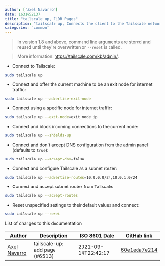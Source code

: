 ```yaml
---
author: ['Axel Navarro']
date: 1631652137
title: "tailscale up, TLDR Pages"
description: "tailscale up, Connects the client to the Tailscale network."
categories: "common"
---
```

> In version 1.8 and above, command line arguments are stored and reused until they're overwritten or `--reset` is called.

> More information: <https://tailscale.com/kb/admin/>.

- Connect to Tailscale:

```bash
sudo tailscale up
```

- Connect and offer the current machine to be an exit node for internet traffic:

```bash
sudo tailscale up --advertise-exit-node
```

- Connect using a specific node for internet traffic:

```bash
sudo tailscale up --exit-node=exit_node_ip
```

- Connect and block incoming connections to the current node:

```bash
sudo tailscale up --shields-up
```

- Connect and don't accept DNS configuration from the admin panel (defaults to `true`):

```bash
sudo tailscale up --accept-dns=false
```

- Connect and configure Tailscale as a subnet router:

```bash
sudo tailscale up --advertise-routes=10.0.0.0/24,10.0.1.0/24
```

- Connect and accept subnet routes from Tailscale:

```bash
sudo tailscale up --accept-routes
```

- Reset unspecified settings to their default values and connect:

```bash
sudo tailscale up --reset
```
List of changes to this documentation


Author | Description | ISO 8601 Date | GitHub link
------|-----|-----|-----
[Axel Navarro](mailto:navarroaxel@gmail.com) | tailscale-up: add page (#6513) | 2021-09-14T22:42:17 | [60e1eda7e214](https://github.com/tldr-pages/tldr/commit/60e1eda7e214bf20ed5238134087f38162131db2)

